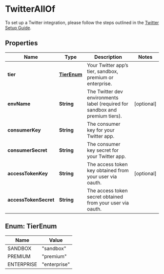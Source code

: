 

# TwitterAllOf

To set up a Twitter integration, please follow the steps outlined in the [Twitter Setup Guide](https://docs.smooch.io/guide/twitter/#setup). 
## Properties

Name | Type | Description | Notes
------------ | ------------- | ------------- | -------------
**tier** | [**TierEnum**](#TierEnum) | Your Twitter app’s tier, sandbox, premium or enterprise. | 
**envName** | **String** | The Twitter dev environments label (required for sandbox and premium tiers). |  [optional]
**consumerKey** | **String** | The consumer key for your Twitter app. | 
**consumerSecret** | **String** | The consumer key secret for your Twitter app. | 
**accessTokenKey** | **String** | The access token key obtained from your user via oauth. |  [optional]
**accessTokenSecret** | **String** | The access token secret obtained from your user via oauth. | 



## Enum: TierEnum

Name | Value
---- | -----
SANDBOX | &quot;sandbox&quot;
PREMIUM | &quot;premium&quot;
ENTERPRISE | &quot;enterprise&quot;



